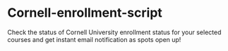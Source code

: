 # Cornell-enrollment-script
Check the status of Cornell University enrollment status for your selected courses and get instant email notification as spots open up!
